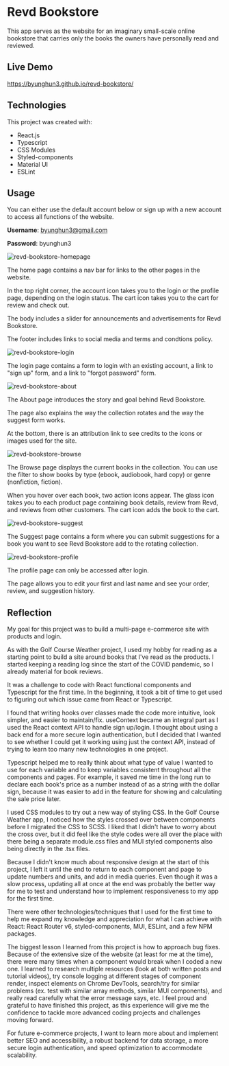 # Revd Bookstore

This app serves as the website for an imaginary small-scale online bookstore that carries only the books the owners have personally read and reviewed.

## Live Demo

https://byunghun3.github.io/revd-bookstore/

## Technologies

This project was created with:

- React.js
- Typescript
- CSS Modules
- Styled-components
- Material UI
- ESLint

## Usage

You can either use the default account below or sign up with a new account to access all functions of the website.

**Username**: byunghun3@gmail.com

**Password**: byunghun3


![revd-bookstore-homepage](./src/assets/images/revd-bookstore-homepage.png)

The home page contains a nav bar for links to the other pages in the website. 

In the top right corner, the account icon takes you to the login or the profile page, depending on the login status. The cart icon takes you to the cart for review and check out.

The body includes a slider for announcements and advertisements for Revd Bookstore.

The footer includes links to social media and terms and condtions policy.


![revd-bookstore-login](./src/assets/images/revd-bookstore-login.png)

The login page contains a form to login with an existing account, a link to "sign up" form, and a link to "forgot password" form.


![revd-bookstore-about](./src/assets/images/revd-bookstore-about.png)

The About page introduces the story and goal behind Revd Bookstore.

The page also explains the way the collection rotates and the way the suggest form works.

At the bottom, there is an attribution link to see credits to the icons or images used for the site.


![revd-bookstore-browse](./src/assets/images/revd-bookstore-browse.png)

The Browse page displays the current books in the collection. You can use the filter to show books by type (ebook, audiobook, hard copy) or genre (nonfiction, fiction).

When you hover over each book, two action icons appear. The glass icon takes you to each product page containing book details, review from Revd, and reviews from other customers. The cart icon adds the book to the cart.


![revd-bookstore-suggest](./src/assets/images/revd-bookstore-suggest.png)

The Suggest page contains a form where you can submit suggestions for a book you want to see Revd Bookstore add to the rotating collection. 


![revd-bookstore-profile](./src/assets/images/revd-bookstore-profile.png)

The profile page can only be accessed after login. 

The page allows you to edit your first and last name and see your order, review, and suggestion history.


## Reflection

My goal for this project was to build a multi-page e-commerce site with products and login.

As with the Golf Course Weather project, I used my hobby for reading as a starting point to build a site around books that I've read as the products. I started keeping a reading log since the start of the COVID pandemic, so I already material for book reviews.

It was a challenge to code with React functional components and Typescript for the first time. In the beginning, it took a bit of time to get used to figuring out which issue came from React or Typescript. 

I found that writing hooks over classes made the code more intuitive, look simpler, and easier to maintain/fix. useContext became an integral part as I used the React context API to handle sign up/login. I thought about using a back end for a more secure login authentication, but I decided that I wanted to see whether I could get it working using just the context API, instead of trying to learn too many new technologies in one project.

Typescript helped me to really think about what type of value I wanted to use for each variable and to keep variables consistent throughout all the components and pages. For example, it saved me time in the long run to declare each book's price as a number instead of as a string with the dollar sign, because it was easier to add in the feature for showing and calculating the sale price later.

I used CSS modules to try out a new way of styling CSS. In the Golf Course Weather app, I noticed how the styles crossed over between components before I migrated the CSS to SCSS. I liked that I didn't have to worry about the cross over, but it did feel like the style codes were all over the place with there being a separate module.css files and MUI styled components also being directly in the .tsx files. 

Because I didn't know much about responsive design at the start of this project, I left it until the end to return to each component and page to update numbers and units, and add in media queries. Even though it was a slow process, updating all at once at the end was probably the better way for me to test and understand how to implement responsiveness to my app for the first time. 

There were other technologies/techniques that I used for the first time to help me expand my knowledge and appreciation for what I can achieve with React: React Router v6, styled-components, MUI, ESLint, and a few NPM packages.

The biggest lesson I learned from this project is how to approach bug fixes. Because of the extensive size of the website (at least for me at the time), there were many times when a component would break when I coded a new one. I learned to research multiple resources (look at both written posts and tutorial videos), try console logging at different stages of component render, inspect elements on Chrome DevTools, search/try for similar problems (ex. test with similar array methods, similar MUI components), and really read carefully what the error message says, etc. I feel proud and grateful to have finished this project, as this experience will give me the confidence to tackle more advanced coding projects and challenges moving forward.

For future e-commerce projects, I want to learn more about and implement better SEO and accessibility, a robust backend for data storage, a more secure login authentication, and speed optimization to accommodate scalability.
